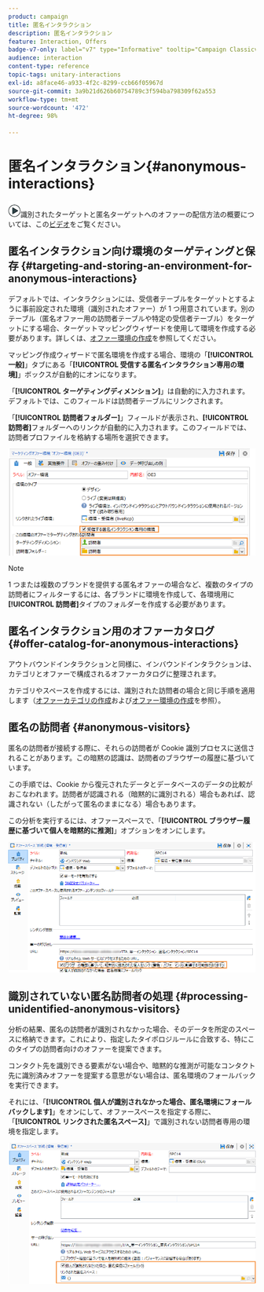 ```yaml
---
product: campaign
title: 匿名インタラクション
description: 匿名インタラクション
feature: Interaction, Offers
badge-v7-only: label="v7" type="Informative" tooltip="Campaign Classicv7 にのみ適用"
audience: interaction
content-type: reference
topic-tags: unitary-interactions
exl-id: a8face46-a933-4f2c-8299-ccb66f05967d
source-git-commit: 3a9b21d626b60754789c3f594ba798309f62a553
workflow-type: tm+mt
source-wordcount: '472'
ht-degree: 98%

---
```


# 匿名インタラクション{#anonymous-interactions}



![](assets/do-not-localize/how-to-video.png)識別されたターゲットと匿名ターゲットへのオファーの配信方法の概要については、この[ビデオ](https://helpx.adobe.com/jp/campaign/classic/how-to/indetified-and-anonymous-interaction-in-acv6.html?playlist=/ccx/v1/collection/product/campaign/classic/segment/digital-marketers/explevel/intermediate/applaunch/get-started/collection.ccx.js&amp;ref=helpx.adobe.com)をご覧ください。

## 匿名インタラクション向け環境のターゲティングと保存 {#targeting-and-storing-an-environment-for-anonymous-interactions}

デフォルトでは、インタラクションには、受信者テーブルをターゲットとするように事前設定された環境（識別されたオファー）が 1 つ用意されています。別のテーブル（匿名オファー用の訪問者テーブルや特定の受信者テーブル）をターゲットにする場合、ターゲットマッピングウィザードを使用して環境を作成する必要があります。詳しくは、[オファー環境の作成](../../interaction/using/live-design-environments.md#creating-an-offer-environment)を参照してください。

マッピング作成ウィザードで匿名環境を作成する場合、環境の「**[!UICONTROL 一般]**」タブにある「**[!UICONTROL 受信する匿名インタラクション専用の環境]**」ボックスが自動的にオンになります。

「**[!UICONTROL ターゲティングディメンション]**」は自動的に入力されます。デフォルトでは、このフィールドは訪問者テーブルにリンクされます。

「**[!UICONTROL 訪問者フォルダー]**」フィールドが表示され、**[!UICONTROL 訪問者]**&#x200B;フォルダーへのリンクが自動的に入力されます。このフィールドでは、訪問者プロファイルを格納する場所を選択できます。

![](assets/anonymous_environment_option.png)

>[!NOTE]
>
>1 つまたは複数のブランドを提供する匿名オファーの場合など、複数のタイプの訪問者にフィルターするには、各ブランドに環境を作成して、各環境用に&#x200B;**[!UICONTROL 訪問者]**&#x200B;タイプのフォルダーを作成する必要があります。

## 匿名インタラクション用のオファーカタログ {#offer-catalog-for-anonymous-interactions}

アウトバウンドインタラクションと同様に、インバウンドインタラクションは、カテゴリとオファーで構成されるオファーカタログに整理されます。

カテゴリやスペースを作成するには、識別された訪問者の場合と同じ手順を適用します（[オファーカテゴリの作成](../../interaction/using/creating-offer-categories.md)および[オファー環境の作成](../../interaction/using/live-design-environments.md#creating-an-offer-environment)を参照）。

## 匿名の訪問者 {#anonymous-visitors}

匿名の訪問者が接続する際に、それらの訪問者が Cookie 識別プロセスに送信されることがあります。この暗黙の認識は、訪問者のブラウザーの履歴に基づいています。

この手順では、Cookie から復元されたデータとデータベースのデータの比較がおこなわれます。訪問者が認識される（暗黙的に識別される）場合もあれば、認識されない（したがって匿名のままになる）場合もあります。

この分析を実行するには、オファースペースで、「**[!UICONTROL ブラウザー履歴に基づいて個人を暗黙的に推測]**」オプションをオンにします。

![](assets/identification_anonymous_visitors.png)

## 識別されていない匿名訪問者の処理 {#processing-unidentified-anonymous-visitors}

分析の結果、匿名の訪問者が識別されなかった場合、そのデータを所定のスペースに格納できます。これにより、指定したタイポロジルールに合致する、特にこのタイプの訪問者向けのオファーを提案できます。

コンタクト先を識別できる要素がない場合や、暗黙的な推測が可能なコンタクト先に識別済みオファーを提案する意思がない場合は、匿名環境のフォールバックを実行できます。

それには、「**[!UICONTROL 個人が識別されなかった場合、匿名環境にフォールバックします]**」をオンにして、オファースペースを指定する際に、「**[!UICONTROL リンクされた匿名スペース]**」で識別されない訪問者専用の環境を指定します。

![](assets/anonymous_to_anonymous_environment.png)
